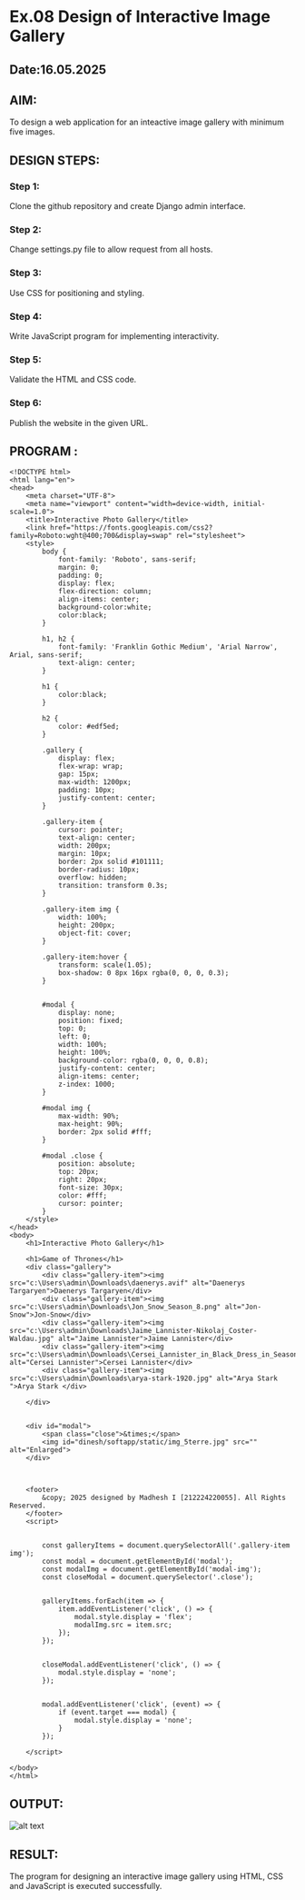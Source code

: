 # Ex.08 Design of Interactive Image Gallery
## Date:16.05.2025

## AIM:
To design a web application for an inteactive image gallery with minimum five images.

## DESIGN STEPS:

### Step 1:
Clone the github repository and create Django admin interface.

### Step 2:
Change settings.py file to allow request from all hosts.

### Step 3:
Use CSS for positioning and styling.

### Step 4:
Write JavaScript program for implementing interactivity.

### Step 5:
Validate the HTML and CSS code.

### Step 6:
Publish the website in the given URL.

## PROGRAM :
```
<!DOCTYPE html>
<html lang="en">
<head>
    <meta charset="UTF-8">
    <meta name="viewport" content="width=device-width, initial-scale=1.0">
    <title>Interactive Photo Gallery</title>
    <link href="https://fonts.googleapis.com/css2?family=Roboto:wght@400;700&display=swap" rel="stylesheet">
    <style>
        body {
            font-family: 'Roboto', sans-serif;
            margin: 0;
            padding: 0;
            display: flex;
            flex-direction: column;
            align-items: center;
            background-color:white;
            color:black;
        }

        h1, h2 {
            font-family: 'Franklin Gothic Medium', 'Arial Narrow', Arial, sans-serif;
            text-align: center;
        }

        h1 {
            color:black;
        }

        h2 {
            color: #edf5ed;
        }

        .gallery {
            display: flex;
            flex-wrap: wrap;
            gap: 15px;
            max-width: 1200px;
            padding: 10px;
            justify-content: center;
        }

        .gallery-item {
            cursor: pointer;
            text-align: center;
            width: 200px;
            margin: 10px;
            border: 2px solid #101111;
            border-radius: 10px;
            overflow: hidden;
            transition: transform 0.3s;
        }

        .gallery-item img {
            width: 100%;
            height: 200px;
            object-fit: cover;
        }

        .gallery-item:hover {
            transform: scale(1.05);
            box-shadow: 0 8px 16px rgba(0, 0, 0, 0.3);
        }

        
        #modal {
            display: none;
            position: fixed;
            top: 0;
            left: 0;
            width: 100%;
            height: 100%;
            background-color: rgba(0, 0, 0, 0.8);
            justify-content: center;
            align-items: center;
            z-index: 1000;
        }

        #modal img {
            max-width: 90%;
            max-height: 90%;
            border: 2px solid #fff;
        }

        #modal .close {
            position: absolute;
            top: 20px;
            right: 20px;
            font-size: 30px;
            color: #fff;
            cursor: pointer;
        }
    </style>
</head>
<body>
    <h1>Interactive Photo Gallery</h1>
    
    <h1>Game of Thrones</h1>
    <div class="gallery">
        <div class="gallery-item"><img src="c:\Users\admin\Downloads\daenerys.avif" alt="Daenerys Targaryen">Daenerys Targaryen</div>
        <div class="gallery-item"><img src="c:\Users\admin\Downloads\Jon_Snow_Season_8.png" alt="Jon-Snow">Jon-Snow</div>
        <div class="gallery-item"><img src="c:\Users\admin\Downloads\Jaime_Lannister-Nikolaj_Coster-Waldau.jpg" alt="Jaime Lannister">Jaime Lannister</div>
        <div class="gallery-item"><img src="c:\Users\admin\Downloads\Cersei_Lannister_in_Black_Dress_in_Season_5.jpg" alt="Cersei Lannister">Cersei Lannister</div>
        <div class="gallery-item"><img src="c:\Users\admin\Downloads\arya-stark-1920.jpg" alt="Arya Stark ">Arya Stark </div>

    </div>

    
    <div id="modal">
        <span class="close">&times;</span>
        <img id="dinesh/softapp/static/img_5terre.jpg" src="" alt="Enlarged">
    </div>



    <footer>
        &copy; 2025 designed by Madhesh I [212224220055]. All Rights Reserved.
    </footer>
    <script>
          
        
        const galleryItems = document.querySelectorAll('.gallery-item img');
        const modal = document.getElementById('modal');
        const modalImg = document.getElementById('modal-img');
        const closeModal = document.querySelector('.close');

        
        galleryItems.forEach(item => {
            item.addEventListener('click', () => {
                modal.style.display = 'flex';
                modalImg.src = item.src; 
            });
        });

        
        closeModal.addEventListener('click', () => {
            modal.style.display = 'none';
        });

        
        modal.addEventListener('click', (event) => {
            if (event.target === modal) {
                modal.style.display = 'none';
            }
        });

    </script>
 
</body>
</html>
```
## OUTPUT:
![alt text](<Screenshot 2025-05-16 154857.png>)
## RESULT:
The program for designing an interactive image gallery using HTML, CSS and JavaScript is executed successfully.
